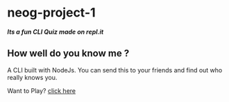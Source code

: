 # neog-project-1 
***Its a fun CLI Quiz made on repl.it***

## How well do you know me ?
A CLI built with NodeJs. You can send this to your friends and find out who really knows you.

Want to Play? [click here](https://repl.it/@AditiJindal/neog-project-1?embed=1&output=1)

